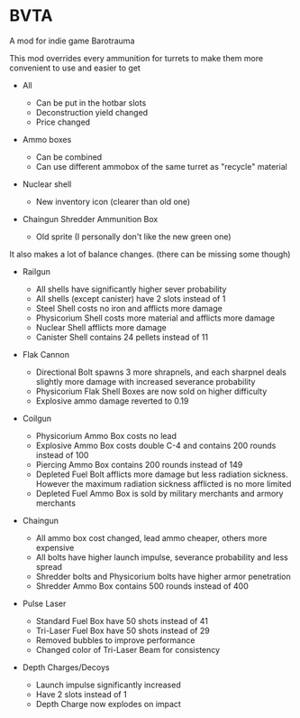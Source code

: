 # BVTA
A mod for indie game Barotrauma  

This mod overrides every ammunition for turrets to make them more convenient to use and easier to get

* All
  - Can be put in the hotbar slots
  - Deconstruction yield changed
  - Price changed

* Ammo boxes
  - Can be combined
  - Can use different ammobox of the same turret as "recycle" material

* Nuclear shell
  - New inventory icon (clearer than old one)

* Chaingun Shredder Ammunition Box
  - Old sprite (I personally don't like the new green one)

It also makes a lot of balance changes. (there can be missing some though)

* Railgun
  - All shells have significantly higher sever probability
  - All shells (except canister) have 2 slots instead of 1
  - Steel Shell costs no iron and afflicts more damage
  - Physicorium Shell costs more material and afflicts more damage
  - Nuclear Shell afflicts more damage
  - Canister Shell contains 24 pellets instead of 11

* Flak Cannon
  - Directional Bolt spawns 3 more shrapnels, and each sharpnel deals slightly more damage with increased severance probability
  - Physicorium Flak Shell Boxes are now sold on higher difficulty
  - Explosive ammo damage reverted to 0.19

* Coilgun
  - Physicorium Ammo Box costs no lead
  - Explosive Ammo Box costs double C-4 and contains 200 rounds instead of 100
  - Piercing Ammo Box contains 200 rounds instead of 149
  - Depleted Fuel Bolt afflicts more damage but less radiation sickness. However the maximum radiation sickness afflicted is no more limited
  - Depleted Fuel Ammo Box is sold by military merchants and armory merchants

* Chaingun
  - All ammo box cost changed, lead ammo cheaper, others more expensive
  - All bolts have higher launch impulse, severance probability and less spread
  - Shredder bolts and Physicorium bolts have higher armor penetration
  - Shredder Ammo Box contains 500 rounds instead of 400

* Pulse Laser
  - Standard Fuel Box have 50 shots instead of 41
  - Tri-Laser Fuel Box have 50 shots instead of 29
  - Removed bubbles to improve performance
  - Changed color of Tri-Laser Beam for consistency

* Depth Charges/Decoys
  - Launch impulse significantly increased
  - Have 2 slots instead of 1
  - Depth Charge now explodes on impact
